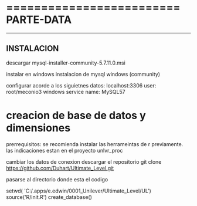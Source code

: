 =========================
PARTE-DATA
=========================

----------------
INSTALACION
----------------
descargar
 mysql-installer-community-5.7.11.0.msi
 
instalar en windows 
 instalacion de mysql windows (community)
 
configurar acorde a los siguietnes datos: 
 localhost:3306
 user: root/meconio3 
 windows service name: MySQL57
 
# creacion de base de datos y dimensiones

prerrequisitos:
	se recomienda instalar las herrameintas de r previamente.
	las indicaciones estan en el proyecto unlvr_proc

cambiar los datos de conexion
descargar el repositorio
git clone https://github.com/Duhart/Ultimate_Level.git

pasarse al directorio donde esta el codigo

setwd( 'C:/.apps/e.edwin/0001_Unilever/Ultimate_Level/UL')
source('R/init.R')
create_database()
 